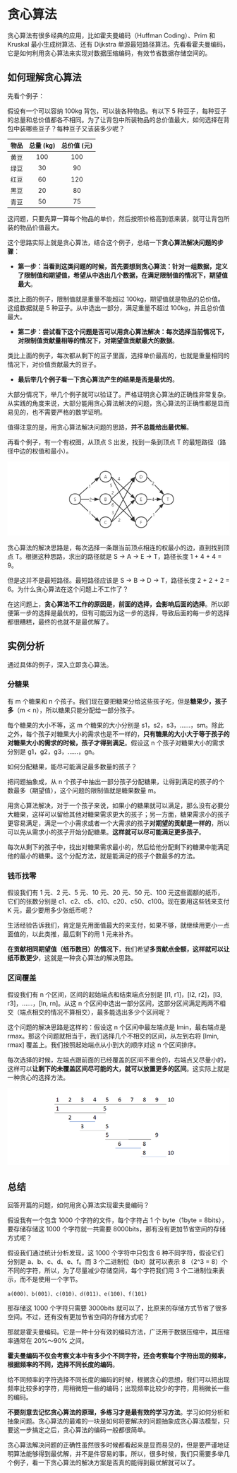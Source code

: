 # 贪心算法

贪心算法有很多经典的应用，比如霍夫曼编码（Huffman Coding）、Prim 和 Kruskal 最小生成树算法、还有 Dijkstra 单源最短路径算法。先看看霍夫曼编码，它是如何利用贪心算法来实现对数据压缩编码，有效节省数据存储空间的。

## 如何理解贪心算法

先看个例子：

假设有一个可以容纳 100kg 背包，可以装各种物品。有以下 5 种豆子，每种豆子的总量和总价值都各不相同。为了让背包中所装物品的总价值最大，如何选择在背包中装哪些豆子？每种豆子又该装多少呢？

| 物品 | 总量 (kg) | 总价值 (元) |
|:---:|:---------:|:---------:|
| 黄豆 | 100 | 100 |
| 绿豆 | 30 | 90 |
| 红豆 | 60 | 120 |
| 黑豆 | 20 | 80 |
| 青豆 | 50 | 75 |

这问题，只要先算一算每个物品的单价，然后按照价格高到低来装，就可让背包所装的物品价值最大。

这个思路实际上就是贪心算法，结合这个例子，总结一下**贪心算法解决问题的步骤**：

- **第一步：当看到这类问题的时候，首先要想到贪心算法：针对一组数据，定义了限制值和期望值，希望从中选出几个数据，在满足限制值的情况下，期望值最大**。
  
类比上面的例子，限制值就是重量不能超过 100kg，期望值就是物品的总价值。这组数据就是 5 种豆子。从中选出一部分，满足重量不超过 100kg，并且总价值最大。

- **第二步：尝试看下这个问题是否可以用贪心算法解决：每次选择当前情况下，对限制值贡献量相等的情况下，对期望值贡献最大的数据**。

类比上面的例子，每次都从剩下的豆子里面，选择单价最高的，也就是重量相同的情况下，对价值贡献最大的豆子。

- **最后举几个例子看一下贪心算法产生的结果是否是最优的**。

大部分情况下，举几个例子就可以验证了。严格证明贪心算法的正确性非常复杂。从实践的角度来说，大部分能用贪心算法解决的问题，贪心算法的正确性都是显而易见的，也不需要严格的数学证明。

值得注意的是，用贪心算法解决问题的思路，**并不总能给出最优解**。

再看个例子，有一个有权图，从顶点 S 出发，找到一条到顶点 T 的最短路径（路径中边的权值和最小）。

![greedy algorithm eg](../../.vuepress/public/images/algorithm-greedyAlgorithm-eg1.png)

贪心算法的解决思路是，每次选择一条跟当前顶点相连的权最小的边，直到找到顶点 T。根据这种思路，求出的路径就是 S -> A -> E -> T，路径长度 1 + 4 + 4 = 9。

但是这并不是最短路径。最短路径应该是 S -> B -> D -> T，路径长度 2 + 2 + 2 = 6。为什么贪心算法在这个问题上不工作了？

在这问题上，**贪心算法不工作的原因是，前面的选择，会影响后面的选择**。所以即便第一步的选择是最优的，但有可能因为这一步的选择，导致后面的每一步的选择都很糟糕，最终的也就不是最优解了。

## 实例分析

通过具体的例子，深入立即贪心算法。

### 分糖果

有 m 个糖果和 n 个孩子。我们现在要把糖果分给这些孩子吃，但是**糖果少，孩子多**（m < n），所以糖果只能分配给一部分孩子。

每个糖果的大小不等，这 m 个糖果的大小分别是 s1，s2，s3，……，sm。除此之外，每个孩子对糖果大小的需求也是不一样的，**只有糖果的大小大于等于孩子的对糖果大小的需求的时候，孩子才得到满足**。假设这 n 个孩子对糖果大小的需求分别是 g1，g2，g3，……，gn。

如何分配糖果，能尽可能满足最多数量的孩子？

把问题抽象成，从 n 个孩子中抽出一部分孩子分配糖果，让得到满足的孩子的个数最多（期望值），这个问题的限制值就是糖果数量 m。

用贪心算法解决，对于一个孩子来说，如果小的糖果就可以满足，那么没有必要分大糖果，这样可以留给其他对糖果需求更大的孩子；另一方面，糖果需求小的孩子更容易满足，满足一个小需求或者一个大需求的孩子**对期望的贡献是一样的**，所以可以先从需求小的孩子开始分配糖果。**这样就可以尽可能满足更多孩子**。

每次从剩下的孩子中，找出对糖果需求最小的，然后给他分配剩下的糖果中能满足他的最小的糖果。这个分配方法，就是能满足的孩子个数最多的方法。

### 钱币找零

假设我们有 1 元、2 元、5 元、10 元、20 元、50 元、100 元这些面额的纸币，它们的张数分别是 c1、c2、c5、c10、c20、c50、c100。现在要用这些钱来支付 K 元，最少要用多少张纸币呢？

生活经验告诉我们，肯定是先用面值最大的来支付，如果不够，就继续用更小一点面值的，以此类推，最后剩下的用 1 元来补齐。

**在贡献相同期望值（纸币数目）的情况下**，我们希望**多贡献点金额，这样就可以让纸币数更少**，这就是一种贪心算法的解决思路。

### 区间覆盖

假设我们有 n 个区间，区间的起始端点和结束端点分别是 [l1, r1]，[l2, r2]，[l3, r3]，……，[ln, rn]。从这 n 个区间中选出一部分区间，这部分区间满足两两不相交（端点相交的情况不算相交），最多能选出多少个区间呢？

这个问题的解决思路是这样的：假设这 n 个区间中最左端点是 lmin，最右端点是 rmax。那这个问题就相当于，我们选择几个不相交的区间，从左到右将 [lmin, rmax] 覆盖上。我们按照起始端点从小到大的顺序对这 n 个区间排序。

每次选择的时候，左端点跟前面的已经覆盖的区间不重合的，右端点又尽量小的，这样可以**让剩下的未覆盖区间尽可能的大，就可以放置更多的区间**。这实际上就是一种贪心的选择方法。

![greedy algorithm eg](../../.vuepress/public/images/algorithm-greedyAlgorithm-eg2.png)

## 总结

回答开篇的问题，如何用贪心算法实现霍夫曼编码？

假设我有一个包含 1000 个字符的文件，每个字符占 1 个 byte（1byte = 8bits），要存储存储这 1000 个字符就一共需要 8000bits，那有没有更加节省空间的存储方式呢？

假设我们通过统计分析发现，这 1000 个字符中只包含 6 种不同字符，假设它们分别是 a、b、c、d、e、f。而 3 个二进制位（bit）就可以表示 8 （2^3 = 8）个不同的字符，所以，为了尽量减少存储空间，每个字符我们用 3 个二进制位来表示，而不是使用一个字节。

```
a(000)、b(001)、c(010)、d(011)、e(100)、f(101)
```

那存储这 1000 个字符只需要 3000bits 就可以了，比原来的存储方式节省了很多空间。不过，还有没有更加节省空间的存储方式呢？

那就是霍夫曼编码。它是一种十分有效的编码方法，广泛用于数据压缩中，其压缩率通常在 20%～90% 之间。

**霍夫曼编码不仅会考察文本中有多少个不同字符，还会考察每个字符出现的频率，根据频率的不同，选择不同长度的编码**。

给不同频率的字符选择不同长度的编码的时候，根据贪心的思想，我们可以把出现频率比较多的字符，用稍微短一些的编码；出现频率比较少的字符，用稍微长一些的编码。

**不要刻意去记忆贪心算法的原理，多练习才是最有效的学习方法**。学习如何分析和抽象问题。贪心算法的最难的一块是如何将要解决的问题抽象成贪心算法模型，只要这一步搞定之后，贪心算法的编码一般都很简单。

贪心算法解决问题的正确性虽然很多时候都看起来是显而易见的，但是要严谨地证明算法能够得到最优解，并不是件容易的事。所以，很多时候，我们只需要多举几个例子，看一下贪心算法的解决方案是否真的能得到最优解就可以了。
